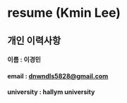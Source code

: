 # resume (Kmin Lee)

## 개인 이력사항
#### 이름 : 이경민
#### email : dnwndls5828@gmail.com
#### university : hallym university
